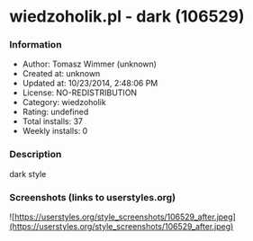 # wiedzoholik.pl - dark (106529)

### Information
- Author: Tomasz Wimmer (unknown)
- Created at: unknown
- Updated at: 10/23/2014, 2:48:06 PM
- License: NO-REDISTRIBUTION
- Category: wiedzoholik
- Rating: undefined
- Total installs: 37
- Weekly installs: 0


### Description
dark style


### Screenshots (links to userstyles.org)
![https://userstyles.org/style_screenshots/106529_after.jpeg](https://userstyles.org/style_screenshots/106529_after.jpeg)


